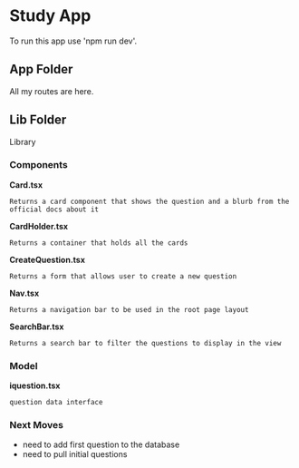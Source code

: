 # Study App
To run this app use 'npm run dev'.

## App Folder
All my routes are here.

## Lib Folder
Library
### Components
**Card.tsx**

    Returns a card component that shows the question and a blurb from the official docs about it

**CardHolder.tsx**

    Returns a container that holds all the cards

**CreateQuestion.tsx**

    Returns a form that allows user to create a new question

**Nav.tsx**

    Returns a navigation bar to be used in the root page layout

**SearchBar.tsx**

    Returns a search bar to filter the questions to display in the view

### Model
**iquestion.tsx**

    question data interface

### Next Moves
- need to add first question to the database
- need to pull initial questions